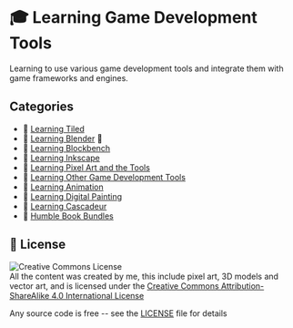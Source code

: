 # :mortar_board: Learning Game Development Tools

Learning to use various game development tools and integrate them with game frameworks and engines.

## Categories

- :file_folder: [Learning Tiled](learning-tiled/)
- :file_folder: [Learning Blender](https://github.com/learning-game-development/learning-blender) :rocket:
- :file_folder: [Learning Blockbench](learning-blockbench/)
- :file_folder: [Learning Inkscape](learning-inkscape/)
- :file_folder: [Learning Pixel Art and the Tools](learning-pixel-art-tools/)
- :file_folder: [Learning Other Game Development Tools](learning-other-tools/)
- :file_folder: [Learning Animation](learning-animation/)
- :file_folder: [Learning Digital Painting](learning-digital-painting/)
- :file_folder: [Learning Cascadeur](learning-cascadeur/)
- :file_folder: [Humble Book Bundles](humble-book-bundle/)

## :page_with_curl: License

![Creative Commons License](https://i.creativecommons.org/l/by-sa/4.0/88x31.png)  
All the content was created by me, this include pixel art, 3D models and vector art, and is licensed under the [Creative Commons Attribution-ShareAlike 4.0 International License](http://creativecommons.org/licenses/by-sa/4.0/)

Any source code is free -- see the [LICENSE](LICENSE) file for details
